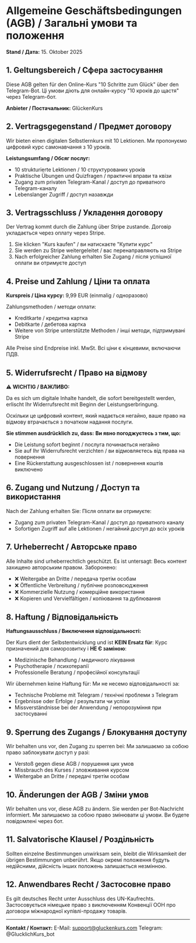 ﻿# Allgemeine Geschäftsbedingungen (AGB) / Загальні умови та положення

**Stand / Дата:** 15. Oktober 2025

## 1. Geltungsbereich / Сфера застосування

Diese AGB gelten für den Online-Kurs "10 Schritte zum Glück" über den Telegram-Bot.
Ці умови діють для онлайн-курсу "10 кроків до щастя" через Telegram-бот.

**Anbieter / Постачальник:** GlückenKurs

## 2. Vertragsgegenstand / Предмет договору

Wir bieten einen digitalen Selbstlernkurs mit 10 Lektionen.
Ми пропонуємо цифровий курс самонавчання з 10 уроків.

**Leistungsumfang / Обсяг послуг:**
- 10 strukturierte Lektionen / 10 структурованих уроків
- Praktische Übungen und Quizfragen / практичні вправи та квізи
- Zugang zum privaten Telegram-Kanal / доступ до приватного Telegram-каналу
- Lebenslanger Zugriff / доступ назавжди

## 3. Vertragsschluss / Укладення договору

Der Vertrag kommt durch die Zahlung über Stripe zustande.
Договір укладається через оплату через Stripe.

1. Sie klicken "Kurs kaufen" / ви натискаєте "Купити курс"
2. Sie werden zu Stripe weitergeleitet / вас перенаправляють на Stripe
3. Nach erfolgreicher Zahlung erhalten Sie Zugang / після успішної оплати ви отримуєте доступ

## 4. Preise und Zahlung / Ціни та оплата

**Kurspreis / Ціна курсу:** 9,99 EUR (einmalig / одноразово)

Zahlungsmethoden / методи оплати:
- Kreditkarte / кредитна картка
- Debitkarte / дебетова картка
- Weitere von Stripe unterstützte Methoden / інші методи, підтримувані Stripe

Alle Preise sind Endpreise inkl. MwSt.
Всі ціни є кінцевими, включаючи ПДВ.

## 5. Widerrufsrecht / Право на відмову

⚠️ **WICHTIG / ВАЖЛИВО:**

Da es sich um digitale Inhalte handelt, die sofort bereitgestellt werden, erlischt Ihr Widerrufsrecht mit Beginn der Leistungserbringung.

Оскільки це цифровий контент, який надається негайно, ваше право на відмову втрачається з початком надання послуги.

**Sie stimmen ausdrücklich zu, dass:**
**Ви явно погоджуєтесь з тим, що:**
- Die Leistung sofort beginnt / послуга починається негайно
- Sie auf Ihr Widerrufsrecht verzichten / ви відмовляєтесь від права на повернення
- Eine Rückerstattung ausgeschlossen ist / повернення коштів виключено

## 6. Zugang und Nutzung / Доступ та використання

Nach der Zahlung erhalten Sie:
Після оплати ви отримуєте:
- Zugang zum privaten Telegram-Kanal / доступ до приватного каналу
- Sofortigen Zugriff auf alle Lektionen / негайний доступ до всіх уроків

## 7. Urheberrecht / Авторське право

Alle Inhalte sind urheberrechtlich geschützt. Es ist untersagt:
Весь контент захищено авторським правом. Заборонено:

- ❌ Weitergabe an Dritte / передача третім особам
- ❌ Öffentliche Verbreitung / публічне розповсюдження
- ❌ Kommerzielle Nutzung / комерційне використання
- ❌ Kopieren und Vervielfältigen / копіювання та дублювання

## 8. Haftung / Відповідальність

**Haftungsausschluss / Виключення відповідальності:**

Der Kurs dient der Selbstentwicklung und ist **KEIN Ersatz für**:
Курс призначений для саморозвитку і **НЕ Є заміною**:
- Medizinische Behandlung / медичного лікування
- Psychotherapie / психотерапії
- Professionelle Beratung / професійної консультації

Wir übernehmen keine Haftung für:
Ми не несемо відповідальності за:
- Technische Probleme mit Telegram / технічні проблеми з Telegram
- Ergebnisse oder Erfolge / результати чи успіхи
- Missverständnisse bei der Anwendung / непорозуміння при застосуванні

## 9. Sperrung des Zugangs / Блокування доступу

Wir behalten uns vor, den Zugang zu sperren bei:
Ми залишаємо за собою право заблокувати доступ у разі:

- Verstoß gegen diese AGB / порушення цих умов
- Missbrauch des Kurses / зловживання курсом
- Weitergabe an Dritte / передачі третім особам

## 10. Änderungen der AGB / Зміни умов

Wir behalten uns vor, diese AGB zu ändern. Sie werden per Bot-Nachricht informiert.
Ми залишаємо за собою право змінювати ці умови. Ви будете повідомлені через бот.

## 11. Salvatorische Klausel / Роздільність

Sollten einzelne Bestimmungen unwirksam sein, bleibt die Wirksamkeit der übrigen Bestimmungen unberührt.
Якщо окремі положення будуть недійсними, дійсність інших положень залишається незмінною.

## 12. Anwendbares Recht / Застосовне право

Es gilt deutsches Recht unter Ausschluss des UN-Kaufrechts.
Застосовується німецьке право з виключенням Конвенції ООН про договори міжнародної купівлі-продажу товарів.

---

**Kontakt / Контакт:**
E-Mail: support@gluckenkurs.com
Telegram: @GlucklichKurs_bot
